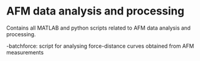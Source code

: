 # AFM data analysis and processing

Contains all MATLAB and python scripts related to AFM data analysis and processing. 

-batchforce: script for analysing force-distance curves obtained from AFM measurements